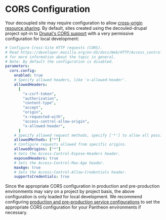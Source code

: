 # CORS Configuration

Your decoupled site may require configuration to allow [cross-origin resource sharing](https://developer.mozilla.org/en-US/docs/Web/HTTP/CORS). By default, sites created using the decouled-drupal project opt-in to [Drupal's CORS support](https://www.drupal.org/node/2715637) with a very permissive configuration for local development:

```yaml title="web/sites/default/cors.decoupled.services.yml"
# Configure Cross-Site HTTP requests (CORS).
# Read https://developer.mozilla.org/en-US/docs/Web/HTTP/Access_control_CORS
# for more information about the topic in general.
# Note: By default the configuration is disabled.
parameters:
  cors.config:
    enabled: true
    # Specify allowed headers, like 'x-allowed-header'.
    allowedHeaders:
      [
        "x-csrf-token",
        "authorization",
        "content-type",
        "accept",
        "origin",
        "x-requested-with",
        "access-control-allow-origin",
        "x-allowed-header",
      ]
    # Specify allowed request methods, specify ['*'] to allow all possible ones.
    allowedMethods: ["*"]
    # Configure requests allowed from specific origins.
    allowedOrigins: ["*"]
    # Sets the Access-Control-Expose-Headers header.
    exposedHeaders: true
    # Sets the Access-Control-Max-Age header.
    maxAge: true
    # Sets the Access-Control-Allow-Credentials header.
    supportsCredentials: true
```

Since the appropriate CORS configuration in production and pre-production environments may vary on a project by project basis, the above configuration is only loaded for local development. We recommend configuring [production and pre-production service configurations](https://pantheon.io/docs/services-yml#production-and-pre-production-service-configurations) to set the appropriate CORS configuration for your Pantheon environments if necessary.

